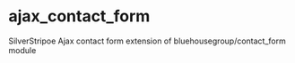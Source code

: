 ajax_contact_form
=================

SilverStripoe Ajax contact form extension of bluehousegroup/contact_form module